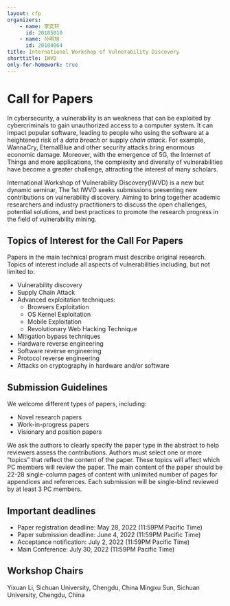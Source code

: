 ```yaml
---
layout: cfp
organizers:
    - name: 李奕轩
      id: 20185010
    - name: 孙明旭
      id: 20184064
title: International Workshop of Vulnerability Discovery
shorttitle: IWVD
only-for-homework: true
---
```


# Call for Papers

In cybersecurity, a vulnerability is an weakness that can be exploited by cybercriminals to gain unauthorized access to a computer system. It can impact popular software, leading to people who using the software at a heightened risk of a *data breach* or supply *chain attack*. For example, WannaCry, EternalBlue and other security attacks bring enormous economic damage. Moreover, with the emergence of 5G, the Internet of Things and more applications, the complexity and diversity of vulnerabilities have become a greater challenge, attracting the interest of many scholars.

International Workshop of Vulnerability Discovery(IWVD) is a new but dynamic seminar, The 1st IWVD seeks  submissions presenting new contributions on vulnerability discovery. Aiming to bring together academic researchers and industry practitioners to discuss the open challenges, potential solutions, and best practices to promote the research progress in the field of vulnerability mining.

## Topics of Interest for the Call For Papers

Papers in the main technical program must describe original research. Topics of interest include all aspects of vulnerabilities including, but not limited to:

- Vulnerability discovery
- Supply Chain Attack
- Advanced exploitation techniques:
  - Browsers Exploitation
  - OS Kernel Exploitation
  - Mobile Exploitation
  - Revolutionary Web Hacking Technique
- Mitigation bypass techniques
- Hardware reverse engineering
- Software reverse engineering
- Protocol reverse engineering
- Attacks on cryptography in hardware and/or software

## Submission Guidelines

We welcome different types of papers, including:  

- Novel research papers
- Work-in-progress papers
- Visionary and position papers

We ask the authors to clearly specify the paper type in the abstract to help reviewers assess the contributions.  Authors must select one or more “topics” that reflect the content of the paper. These topics will affect which PC members will review the paper. The main content of the paper should be 22-28 single-column pages of content with unlimited number of pages for appendices and references. Each submission will be single-blind reviewed by at least 3 PC members.

## Important deadlines

- Paper registration deadline: May 28, 2022 (11:59PM Pacific Time)
- Paper submission deadline: June 4, 2022 (11:59PM Pacific Time)
- Acceptance notification: July 2, 2022 (11:59PM Pacific Time)
- Main Conference: July 30, 2022 (11:59PM Pacific Time)

## Workshop Chairs

Yixuan Li, Sichuan University, Chengdu, China
Mingxu Sun, Sichuan University, Chengdu, China
